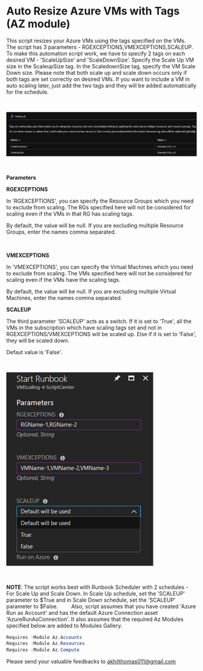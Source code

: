 ﻿Auto Resize Azure VMs with Tags (AZ module)
===================================

            

This script resizes your Azure VMs using the tags specified on the VMs. The script has 3 parameters - RGEXCEPTIONS,VMEXCEPTIONS,SCALEUP. To make this automation script work, we have to specify 2 tags on each desired VM - 'ScaleUpSize' and 'ScaleDownSize'.
 Specify the Scale Up VM size in the ScaleupSize tag. In the ScaledownSize tag, specify the VM Scale Down size. Please note that both scale up and scale down occurs only if both tags are set correctly on desired VMs. If you want to include a VM in auto scaling later, just add the two tags and they will be added automatically for the schedule.


 


![Image](https://raw.githubusercontent.com/akhilthomas011/Auto-Resize-Azure-VM-With-Tags/main/Images/tags.png)


 


**Parameters**


**RGEXCEPTIONS**


In 'RGEXCEPTIONS', you can specify the Resource Groups which you need to exclude from scaling. The RGs specified here will not be considered for scaling even if the VMs in that RG has scaling tags.

By default, the value will be null. If you are excluding multiple Resource Groups, enter the names comma separated.


 


**VMEXCEPTIONS**


In 'VMEXCEPTIONS', you can specify the Virtual Machines which you need to exclude from scaling. The VMs specified here will not be considered for scaling even if the VMs have the scaling tags.

By default, the value will be null. If you are excluding multiple Virtual Machines, enter the names comma separated.


**SCALEUP**


The third parameter 'SCALEUP' acts as a switch. If it is set to 'True', all the VMs in the subscription which have scaling tags set and not in RGEXCEPTIONS/VMEXCEPTIONS will be scaled up. Else if it is set to 'False', they will be scaled down.



Defaut value is 'False'.


 


![Image](https://raw.githubusercontent.com/akhilthomas011/Auto-Resize-Azure-VM-With-Tags/main/Images/parameters.png)


 


**NOTE**: The script works best with Runbook Scheduler with 2 schedules - For Scale Up and Scale Down. In Scale Up schedule, set the 'SCALEUP' parameter to $True and in Scale Down schedule, set the 'SCALEUP' parameter to $False.
        
Also, script assumes that you have created 'Azure Run as Account' and has the default Azure Connection asset 'AzureRunAsConnection'. It also assumes that the required Az Modules specified below are added to Modules Gallery. 

```powershell
Requires -Module Az.Accounts  
Requires -Module Az.Resources  
Requires -Module Az.Compute  
```


Please send your valuable feedbacks to akhilthomas011@gmail.com
